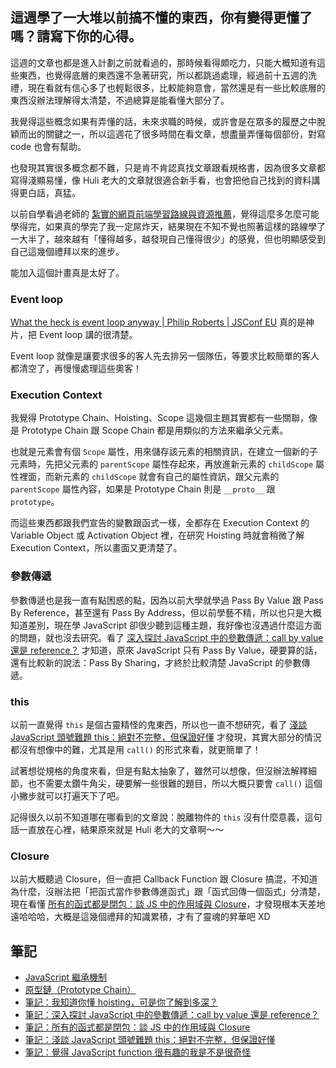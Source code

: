 ## 這週學了一大堆以前搞不懂的東西，你有變得更懂了嗎？請寫下你的心得。

這週的文章也都是進入計劃之前就看過的，那時候看得頗吃力，只能大概知道有這些東西，也覺得底層的東西還不急著研究，所以都跳過處理，經過前十五週的洗禮，現在看就有信心多了也輕鬆很多，比較能夠意會，當然還是有一些比較底層的東西沒辦法理解得太清楚，不過總算是能看懂大部分了。

我覺得這些概念如果有弄懂的話，未來求職的時候，或許會是在眾多的履歷之中脫穎而出的關鍵之一，所以這週花了很多時間在看文章，想盡量弄懂每個部份，對寫 code 也會有幫助。

也發現其實很多概念都不難，只是肯不肯認真找文章跟看規格書，因為很多文章都寫得淺顯易懂，像 Huli 老大的文章就很適合新手看，也會把他自己找到的資料講得更白話，真猛。

以前自學看過老師的 [紮實的網頁前端學習路線與資源推薦](https://blog.huli.tw/2019/08/21/real-front-end-learning-path/)，覺得這麼多怎麼可能學得完，如果真的學完了我一定屌炸天，結果現在不知不覺也照著這樣的路線學了一大半了，越來越有「懂得越多，越發現自己懂得很少」的感覺，但也明顯感受到自己這幾個禮拜以來的進步。

能加入這個計畫真是太好了。

### Event loop

[What the heck is event loop anyway | Philip Roberts | JSConf EU](https://www.youtube.com/watch?v=8aGhZQkoFbQ&t=622s) 真的是神片，把 Event loop 講的很清楚。

Event loop 就像是讓要求很多的客人先去排另一個隊伍，等要求比較簡單的客人都清空了，再慢慢處理這些奧客！

### Execution Context

我覺得 Prototype Chain、Hoisting、Scope 這幾個主題其實都有一些關聯，像是 Prototype Chain 跟 Scope Chain 都是用類似的方法來繼承父元素。

也就是元素會有個 `Scope` 屬性，用來儲存該元素的相關資訊，在建立一個新的子元素時，先把父元素的 `parentScope` 屬性存起來，再放進新元素的 `childScope` 屬性裡面，而新元素的 `childScope` 就會有自己的屬性資訊，跟父元素的 `parentScope` 屬性內容，如果是 Prototype Chain 則是 `__proto__` 跟 `prototype`。

而這些東西都跟我們宣告的變數跟函式一樣，全都存在 Execution Context 的 Variable Object 或 Activation Object 裡，在研究 Hoisting 時就會稍微了解 Execution Context，所以畫面又更清楚了。

### 參數傳遞

參數傳遞也是我一直有點困惑的點，因為以前大學就學過 Pass By Value 跟 Pass By Reference，甚至還有 Pass By Address，但以前學藝不精，所以也只是大概知道差別，現在學 JavaScript 卻很少聽到這種主題，我好像也沒遇過什麼這方面的問題，就也沒去研究。看了 [深入探討 JavaScript 中的參數傳遞：call by value 還是 reference？](https://blog.huli.tw/2018/06/23/javascript-call-by-value-or-reference/) 才知道，原來 JavaScript 只有 Pass By Value，硬要算的話，還有比較新的說法：Pass By Sharing，才終於比較清楚 JavaScript 的參數傳遞。

### this

以前一直覺得 `this` 是個古靈精怪的鬼東西，所以也一直不想研究，看了 [淺談 JavaScript 頭號難題 this：絕對不完整，但保證好懂](https://blog.huli.tw/2019/02/23/javascript-what-is-this/) 才發現，其實大部分的情況都沒有想像中的難，尤其是用 `call()` 的形式來看，就更簡單了！

試著想從規格的角度來看，但是有點太抽象了，雖然可以想像，但沒辦法解釋細節，也不需要太鑽牛角尖，硬要解一些很難的題目，所以大概只要會 `call()` 這個小撇步就可以打遍天下了吧。

記得很久以前不知道哪在哪看到的文章說：脫離物件的 `this` 沒有什麼意義，這句話一直放在心裡，結果原來就是 Huli 老大的文章啊～～

### Closure

以前大概聽過 Closure，但一直把 Callback Function 跟 Closure 搞混，不知道為什麼，沒辦法把「把函式當作參數傳進函式」跟「函式回傳一個函式」分清楚，現在看懂 [所有的函式都是閉包：談 JS 中的作用域與 Closure](https://blog.huli.tw/2018/12/08/javascript-closure/)，才發現根本天差地遠哈哈哈，大概是這幾個禮拜的知識累積，才有了靈魂的昇華吧 XD

## 筆記

- [JavaScript 繼承機制](https://rockyooooooo.coderbridge.io/2021/06/30/javascript-inherit-mechanism/)
- [原型鏈（Prototype Chain）](https://rockyooooooo.coderbridge.io/2021/06/30/javascript-prototype-chain/)
- [筆記：我知道你懂 hoisting，可是你了解到多深？](https://rockyooooooo.coderbridge.io/2021/06/30/note-javacript-hoisting/)
- [筆記：深入探討 JavaScript 中的參數傳遞：call by value 還是 reference？](https://rockyooooooo.coderbridge.io/2021/07/05/note-javascript-call-by-value-or-reference/)
- [筆記：所有的函式都是閉包：談 JS 中的作用域與 Closure](https://blog.huli.tw/2018/12/08/javascript-closure/)
- [筆記：淺談 JavaScript 頭號難題 this：絕對不完整，但保證好懂](https://rockyooooooo.coderbridge.io/2021/07/05/note-javascript-what-is-this/)
- [筆記：覺得 JavaScript function 很有趣的我是不是很奇怪](https://rockyooooooo.coderbridge.io/2021/07/05/note-javascript-function-is-awesome/)